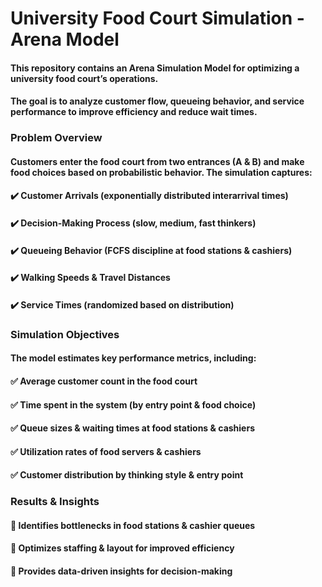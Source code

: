 # University Food Court Simulation - Arena Model
   #### This repository contains an Arena Simulation Model for optimizing a university food court’s operations. 
   #### The goal is to analyze customer flow, queueing behavior, and service performance to improve efficiency and reduce wait times.
   
### Problem Overview

#### Customers enter the food court from two entrances (A & B) and make food choices based on probabilistic behavior. The simulation captures:
#### ✔️ Customer Arrivals (exponentially distributed interarrival times)
#### ✔️ Decision-Making Process (slow, medium, fast thinkers)
#### ✔️ Queueing Behavior (FCFS discipline at food stations & cashiers)
#### ✔️ Walking Speeds & Travel Distances
#### ✔️ Service Times (randomized based on distribution)

### Simulation Objectives
#### The model estimates key performance metrics, including:
#### ✅ Average customer count in the food court
#### ✅ Time spent in the system (by entry point & food choice)
#### ✅ Queue sizes & waiting times at food stations & cashiers
#### ✅ Utilization rates of food servers & cashiers
#### ✅ Customer distribution by thinking style & entry point

### Results & Insights
#### 📌 Identifies bottlenecks in food stations & cashier queues
#### 📌 Optimizes staffing & layout for improved efficiency
#### 📌 Provides data-driven insights for decision-making
